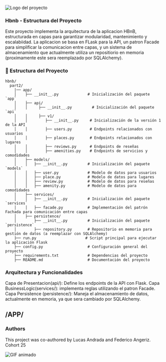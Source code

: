 ![Logo del proyecto](https://i.imgur.com/2Pq8eWY.png)


### Hbnb - Estructura del Proyecto

Este proyecto implementa la arquitectura de la aplicacion HBnB, estructurada en capas para garantizar modularidad, mantenimiento y escalabiidad. La aplicacion se basa en FLask para la API, un patron Facade para simplificar la comunicacion entre capas, y un sistema de almacenamiento que actualmente utiliza un repositiorio en memoria (proximamente este sera reemplazado por SQLAlchemy).

### 📂 Estructura del Proyecto

```
hbnb/
  part2/
    |── app/
    │    ├── __init__.py             # Inicialización del paquete `app`
    │    ├── api/
    │    │     ├── __init__.py         # Inicialización del paquete `api`
    │    │     ├── v1/
    │    │        ├── __init__.py     # Inicialización de la versión 1 de la API
    │    │        ├── users.py        # Endpoints relacionados con usuarios
    │    │        ├── places.py       # Endpoints relacionados con lugares
    │    │        ├── reviews.py      # Endpoints de reseñas
    │    │        ├── amenities.py    # Endpoints de servicios y comodidades
    │    ├── models/
    │    │   ├── __init__.py         # Inicialización del paquete `models`
    │    │   ├── user.py             # Modelo de datos para usuarios
    │    │   ├── place.py            # Modelo de datos para lugares
    │    │   ├── review.py           # Modelo de datos para reseñas
    │    │   ├── amenity.py          # Modelo de datos para comodidades
    │    ├── services/
    │    │   ├── __init__.py         # Inicialización del paquete `services`
    │    │   ├── facade.py           # Implementación del patrón Fachada para comunicación entre capas
    │    ├── persistence/
    │        ├── __init__.py         # Inicialización del paquete `persistence`
    │        ├── repository.py       # Repositorio en memoria para gestión de datos (a reemplazar con SQLAlchemy)
    ├── run.py                      # Script principal para ejecutar la aplicación Flask
    ├── config.py                    # Configuración general del proyecto
    ├── requirements.txt             # Dependencias del proyecto
    ├── README.md                    # Documentación del proyecto
```

### Arquitectura y Funcionalidades

Capa de Presentacion(api/): Define los endpoints de la API con Flask.
Capa BusinessLogic(services/): implementa reglas utilizando el patron Facade.
Capa Persistence (persistence/): Maneja el almacenamiento de datos, actualmente en memoria, ya que sera cambiado por SQLAlchemy.


## /APP/


### Authors

This project was co-authored by Lucas Andrada and Federico Angeriz. Cohort 25

![GIF animado](https://media4.giphy.com/media/v1.Y2lkPTc5MGI3NjExdWJ1dG0xNGp5cHcxNWVlaXdyeTY2OGJycGhiZHA0OWlucTlyeXU2YSZlcD12MV9pbnRlcm5hbF9naWZfYnlfaWQmY3Q9cw/V6FfiRnRLpF0uarooy/giphy.gif)
